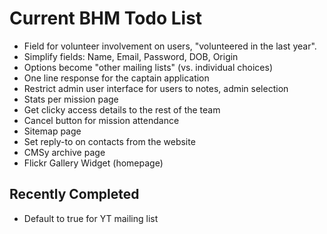 # Current BHM Todo List

* Field for volunteer involvement on users, "volunteered in the last year".
* Simplify fields: Name, Email, Password, DOB, Origin
* Options become "other mailing lists" (vs. individual choices)
* One line response for the captain application
* Restrict admin user interface for users to notes, admin selection
* Stats per mission page
* Get clicky access details to the rest of the team
* Cancel button for mission attendance
* Sitemap page
* Set reply-to on contacts from the website
* CMSy archive page
* Flickr Gallery Widget (homepage)

## Recently Completed

* Default to true for YT mailing list